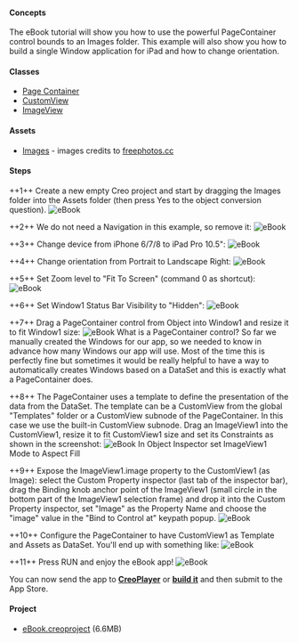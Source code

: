 #### Concepts
The eBook tutorial will show you how to use the powerful PageContainer control bounds to an Images folder. This example will also show you how to build a single Window application for iPad and how to change orientation.

#### Classes
* [Page Container](../classes/PageContainer.md)
* [CustomView](../classes/CustomView.md)
* [ImageView](../classes/ImageView.md)

#### Assets
* [Images]({{github_raw_link}}/assets/ebook_assets.zip) - images credits to [freephotos.cc](https://freephotos.cc)


#### Steps
++1++ Create a new empty Creo project and start by dragging the Images folder into the Assets folder (then press Yes to the object conversion question).
![eBook](../images/tutorials/ebook1.gif)

++2++ We do not need a Navigation in this example, so remove it:
![eBook](../images/tutorials/ebook2.gif)

++3++ Change device from iPhone 6/7/8 to iPad Pro 10.5":
![eBook](../images/tutorials/ebook-2-14655.png)

++4++ Change orientation from Portrait to Landscape Right:
![eBook](../images/tutorials/ebook-3-14655.png)

++5++ Set Zoom level to "Fit To Screen" (command 0 as shortcut):
![eBook](../images/tutorials/ebook-4-14655.png)

++6++ Set Window1 Status Bar Visibility to "Hidden":
![eBook](../images/tutorials/ebook-5-14655.png)

++7++ Drag a PageContainer control from Object into Window1 and resize it to fit Window1 size:
![eBook](../images/tutorials/ebook-9-14655.png)
What is a PageContainer control? So far we manually created the Windows for our app, so we needed to know in advance how many Windows our app will use. Most of the time this is perfectly fine but sometimes it would be really helpful to have a way to automatically creates Windows based on a DataSet and this is exactly what a PageContainer does.

++8++ The PageContainer uses a template to define the presentation of the data from the DataSet. The template can be a CustomView from the global "Templates" folder or a CustomView subnode of the PageContainer. In this case we use the built-in CustomView subnode. Drag an ImageView1 into the CustomView1, resize it to fit CustomView1 size and set its Constraints as shown in the screenshot:
![eBook](../images/tutorials/ebook-7-14655.png)
In Object Inspector set ImageView1 Mode to Aspect Fill

++9++ Expose the ImageView1.image property to the CustomView1 (as Image): select the Custom Property inspector (last tab of the inspector bar), drag the Binding knob anchor point of the ImageView1 (small circle in the bottom part of the ImageView1 selection frame) and drop it into the Custom Property inspector, set "Image" as the Property Name and choose the "image" value in the "Bind to Control at" keypath popup.
![eBook](../images/tutorials/ebook-8-14655.png)

++10++ Configure the PageContainer to have CustomView1 as Template and Assets as DataSet. You'll end up with something like:
![eBook](../images/tutorials/ebook-10-14655.png)

++11++ Press RUN and enjoy the eBook app!
![eBook](../images/tutorials/ebook3.gif)

You can now send the app to **[CreoPlayer](../creo/creoplayer.md)** or **[build it](../creo/build-your-app.md)** and then submit to the App Store.

#### Project
* [eBook.creoproject]({{github_raw_link}}/assets/ebook-14655.zip) (6.6MB)
